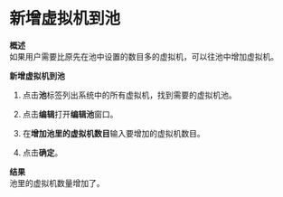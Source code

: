 # 新增虚拟机到池

**概述**<br/>
如果用户需要比原先在池中设置的数目多的虚拟机，可以往池中增加虚拟机。

**新增虚拟机到池**

1. 点击**池**标签列出系统中的所有虚拟机，找到需要的虚拟机池。

1. 点击**编辑**打开**编辑池**窗口。

1. 在**增加池里的虚拟机数目**输入要增加的虚拟机数目。

1. 点击**确定**。

**结果**<br/>
池里的虚拟机数量增加了。
